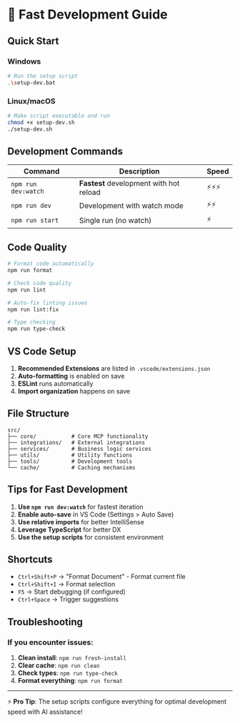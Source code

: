 # 🚀 Fast Development Guide

## Quick Start

### Windows

```bash
# Run the setup script
.\setup-dev.bat
```

### Linux/macOS

```bash
# Make script executable and run
chmod +x setup-dev.sh
./setup-dev.sh
```

## Development Commands

| Command             | Description                             | Speed  |
| ------------------- | --------------------------------------- | ------ |
| `npm run dev:watch` | **Fastest** development with hot reload | ⚡⚡⚡ |
| `npm run dev`       | Development with watch mode             | ⚡⚡   |
| `npm run start`     | Single run (no watch)                   | ⚡     |

## Code Quality

```bash
# Format code automatically
npm run format

# Check code quality
npm run lint

# Auto-fix linting issues
npm run lint:fix

# Type checking
npm run type-check
```

## VS Code Setup

1. **Recommended Extensions** are listed in `.vscode/extensions.json`
2. **Auto-formatting** is enabled on save
3. **ESLint** runs automatically
4. **Import organization** happens on save

## File Structure

```
src/
├── core/           # Core MCP functionality
├── integrations/   # External integrations
├── services/       # Business logic services
├── utils/          # Utility functions
├── tools/          # Development tools
└── cache/          # Caching mechanisms
```

## Tips for Fast Development

1. **Use `npm run dev:watch`** for fastest iteration
2. **Enable auto-save** in VS Code (Settings > Auto Save)
3. **Use relative imports** for better IntelliSense
4. **Leverage TypeScript** for better DX
5. **Use the setup scripts** for consistent environment

## Shortcuts

- `Ctrl+Shift+P` → "Format Document" - Format current file
- `Ctrl+Shift+I` → Format selection
- `F5` → Start debugging (if configured)
- `Ctrl+Space` → Trigger suggestions

## Troubleshooting

### If you encounter issues:

1. **Clean install**: `npm run fresh-install`
2. **Clear cache**: `npm run clean`
3. **Check types**: `npm run type-check`
4. **Format everything**: `npm run format`

---

⚡ **Pro Tip**: The setup scripts configure everything for optimal development speed with AI assistance!
